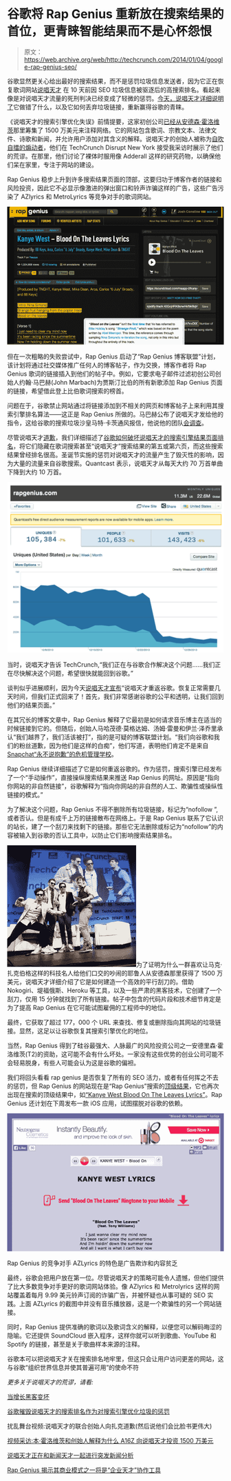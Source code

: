 # 谷歌将 Rap Genius 重新放在搜索结果的首位，更青睐智能结果而不是心怀怨恨

> 原文：<https://web.archive.org/web/http://techcrunch.com/2014/01/04/google-rap-genius-seo/>

谷歌显然更关心给出最好的搜索结果，而不是惩罚垃圾信息发送者，因为它正在恢复歌词网站[说唱天才](https://web.archive.org/web/20230327195359/http://rapgenius.com/) 在 10 天前因 SEO 垃圾信息被驱逐后的高搜索排名。看起来像是对说唱天才流量的死刑判决已经变成了轻微的惩罚。[今天，说唱天才详细说明了](https://web.archive.org/web/20230327195359/http://news.rapgenius.com/Rap-genius-founders-rap-genius-is-back-on-google-lyrics)它做错了什么，以及它如何丢弃垃圾链接，重新赢得谷歌的青睐。

《说唱天才的搜索引擎优化失误》前情提要，这家初创公司[已经从安德森·霍洛维茨](https://web.archive.org/web/20230327195359/https://techcrunch.com/2012/10/03/rap-genius-andreessen-horowitz/)那里筹集了 1500 万美元来注释网络。它的网站包含歌词、宗教文本、法律文件、诗歌和新闻，并允许用户添加对其含义的解释。说唱天才的创始人被称为[自吹自擂的煽动者](https://web.archive.org/web/20230327195359/https://techcrunch.com/2013/05/01/rap-genius-co-founder-apologizes-to-zuck-then-says-theyll-be-bigger-than-facebook/)，他们在 TechCrunch Disrupt New York 接受我采访时展示了他们的荒谬。在那里，他们讨论了裸体时服用像 Adderall 这样的研究药物，以确保他们呆在家里，专注于网站的建设。

Rap Genius 稳步上升到许多搜索结果页面的顶部，这要归功于博客作者的链接和风险投资，因此它不必显示像激进的弹出窗口和铃声诈骗这样的广告，这些广告污染了 AZlyrics 和 MetroLyrics 等竞争对手的歌词网站。

![Screen Shot 2014-01-04 at 1.09.36 PM](img/4c63f4fc21743026b62cbf2e6d7724e4.png)

但在一次粗略的失败尝试中，Rap Genius 启动了“Rap Genius 博客联盟”计划，该计划将通过社交媒体推广任何人的博客帖子，作为交换，博客作者将 Rap Genius 歌词的链接插入到他们的帖子中。例如，它要求电子邮件过滤初创公司创始人约翰·马巴赫(John Marbach)为贾斯汀比伯的所有新歌添加 Rap Genius 页面的链接，希望借此登上比伯歌词搜索的榜首。

问题在于，谷歌禁止网站通过将链接添加到不相关的网页和博客帖子上来利用其搜索引擎排名算法——这正是 Rap Genius 所做的。马巴赫公布了说唱天才发给他的指令，这给谷歌的搜索垃圾沙皇马特·卡茨通风报信，他说他的团队[会调查](https://web.archive.org/web/20230327195359/https://news.ycombinator.com/item?id=6957463)。

尽管说唱天才[道歉](https://web.archive.org/web/20230327195359/http://news.rapgenius.com/Rap-genius-founders-open-letter-to-google-about-rap-genius-seo-lyrics)，我们详细描述了[谷歌如何破坏说唱天才的搜索引擎结果页面排名](https://web.archive.org/web/20230327195359/https://techcrunch.com/2013/12/25/google-rap-genius/)，将它们隐藏在歌词搜索甚至“说唱天才”搜索结果的第五或第六页，而这些搜索结果曾经排名很高。圣诞节实施的惩罚对说唱天才的流量产生了毁灭性的影响，因为大量的流量来自谷歌搜索。Quantcast 表示，说唱天才从每天大约 70 万首单曲下降到大约 10 万首。

![Quantcast shows Google punishment's devestating impact on Rap Genius traffic](img/9924c8edb1004ed2f481d075233bec0f.png)

当时，说唱天才告诉 TechCrunch,“我们正在与谷歌合作解决这个问题……我们正在尽快解决这个问题，希望很快就能回到谷歌。”

谈判似乎进展顺利，因为今天[说唱天才宣布](https://web.archive.org/web/20230327195359/http://news.rapgenius.com/Rap-genius-founders-rap-genius-is-back-on-google-lyrics)“说唱天才重返谷歌。恢复正常需要几天时间，但我们正式回来了！首先，我们非常感谢谷歌的公平和透明，让我们回到他们的结果页面。”

在其冗长的博客文章中，Rap Genius 解释了它最初是如何请求音乐博主在适当的时候链接到它的。但随后，创始人马哈茂德·莫格达姆、汤姆·雷曼和伊兰·泽乔里承认“我们越界了，我们活该被打”，指的是可疑的博客联盟计划。“我们向谷歌和我们的粉丝道歉，因为他们是这样的白痴”，他们写道，表明他们肯定不是来自 [Snapchat“永不说抱歉”的危机管理学校](https://web.archive.org/web/20230327195359/https://techcrunch.com/2014/01/02/snapchat-says-its-improving-its-app-service-to-prevent-future-leaks/)。

Rap Genius 继续详细描述了它是如何重返谷歌的。作为惩罚，搜索引擎已经发布了一个“手动操作”，直接操纵搜索结果来推送 Rap Genius 的网址。原因是“指向你网站的非自然链接”，谷歌解释为“指向你网站的非自然的人工、欺骗性或操纵性链接的模式。”

为了解决这个问题，Rap Genius 不得不删除所有垃圾链接，标记为“nofollow ”,或者否认。但是有成千上万的链接散布在网络上。于是 Rap Genius 联系了它认识的站长，建了一个刮刀来找剩下的链接。那些它无法删除或标记为“nofollow”的内容被输入到谷歌的否认工具中，以防止它们影响搜索结果排名。

![Rap Genius Founders](img/1b42545315e4d341dbd0ceb38d1b1f4c.png)为了证明为什么一群喜欢让马克·扎克伯格这样的科技名人给他们口交的吵闹的耶鲁人从安德森那里获得了 1500 万美元，说唱天才详细介绍了它是如何建造一个高效的平行刮刀的。借助 Nokogiri、堤福俄斯、Heroku 等工具，以及一些严肃的黑客技术，它创建了一个刮刀，仅用 15 分钟就找到了所有链接。帖子中包含的代码片段和技术细节肯定是为了提高 Rap Genius 在它可能试图雇佣的工程师中的地位。

最终，它获取了超过 177，000 个 URL 来查找、修复或删除指向其网站的垃圾链接。显然，这足以让谷歌恢复其搜索引擎优化的地位。

当然，Rap Genius 得到了硅谷最强大、人脉最广的风险投资公司之一安德里森·霍洛维茨(T2)的资助，这可能不会有什么坏处。一家没有这些优势的创业公司可能不会轻易脱身，有些人可能会认为这是谷歌的偏袒。

我们将回头看看 rap genius 是否恢复了所有的 SEO 活力，或者有任何挥之不去的惩罚，但 Rap Genius 的网站现在是“Rap Genius”搜索的[顶级结果](https://web.archive.org/web/20230327195359/https://www.google.com/search?q=rap+genius&oq=rap+genius&aqs=chrome.0.69i59l3j69i60l3.1779j0j1&sourceid=chrome&espv=210&es_sm=91&ie=UTF-8)，它也再次出现在搜索的顶级结果中，如[“Kanye West Blood On The Leaves Lyrics”](https://web.archive.org/web/20230327195359/https://www.google.com/search?q=kanye+west+blood+on+the+leaves+lyrics&oq=kanye+west+blood+on+the+leaves+lyrics&aqs=chrome..69i57j69i60l3.281j0j1&sourceid=chrome&espv=210&es_sm=91&ie=UTF-8)。Rap Genius 还计划在下周发布一款 iOS 应用，试图摆脱对谷歌的依赖。

![Rap Genius Competitor AZLyrics features scammy ads and little content](img/93645013a7c1c3fa5a0c3f0d3f0a7da2.png)

Rap Genius 的竞争对手 AZLyrics 的特色是广告欺诈和内容贫乏

最终，谷歌会把用户放在第一位。尽管说唱天才的策略可能令人遗憾，但他们提供了比大多数竞争对手更好的歌词网站体验。像 AZlyrics 和 Metrolyrics 这样的网站覆盖着每月 9.99 美元铃声订阅的诈骗广告，并被怀疑也从事可疑的 SEO 实践。上面 AZLyrics 的截图中并没有音乐播放器，这是一个欺骗性的另一个网站链接。

同时，Rap Genius 提供准确的歌词以及歌词含义的解释，以便您可以解码晦涩的隐喻。它还提供 SoundCloud 嵌入程序，这样你就可以听到歌曲、YouTube 和 Spotify 的链接，甚至是关于歌曲样本来源的注释。

谷歌本可以把说唱天才关在搜索排名地牢里，但这只会让用户访问更差的网站，这与谷歌“组织世界信息并使其普遍可用”的使命不符

*更多关于说唱天才的荒谬，请看:*

[当增长黑客变坏](https://web.archive.org/web/20230327195359/https://techcrunch.com/2014/01/03/when-growth-hacking-goes-bad/)

[谷歌摧毁说唱天才的搜索排名作为对搜索引擎优化垃圾的惩罚](https://web.archive.org/web/20230327195359/https://techcrunch.com/2013/12/25/google-rap-genius/)

扰乱舞台视频:说唱天才的联合创始人向扎克道歉(然后说他们会比脸书更伟大)

[视频采访:本·霍洛维茨和创始人解释为什么 A16Z 向说唱天才投资 1500 万美元](https://web.archive.org/web/20230327195359/https://techcrunch.com/2012/10/03/rap-genius-andreessen-horowitz/)

[说唱天才正在和新闻天才一起进行突发新闻分析](https://web.archive.org/web/20230327195359/https://techcrunch.com/2013/05/01/rap-genius-news-genius/)

[Rap Genius 揭示其商业模式之一将是“企业天才”协作工具](https://web.archive.org/web/20230327195359/https://techcrunch.com/2013/05/01/rap-genius-enterprise/)